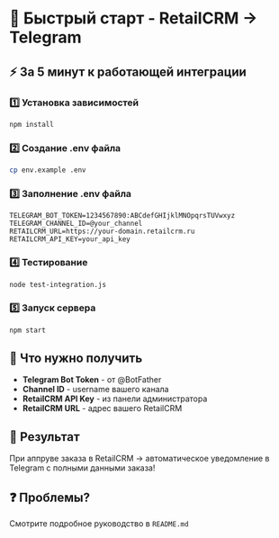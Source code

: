 # 🚀 Быстрый старт - RetailCRM → Telegram

## ⚡ За 5 минут к работающей интеграции

### 1️⃣ Установка зависимостей
```bash
npm install
```

### 2️⃣ Создание .env файла
```bash
cp env.example .env
```

### 3️⃣ Заполнение .env файла
```env
TELEGRAM_BOT_TOKEN=1234567890:ABCdefGHIjklMNOpqrsTUVwxyz
TELEGRAM_CHANNEL_ID=@your_channel
RETAILCRM_URL=https://your-domain.retailcrm.ru
RETAILCRM_API_KEY=your_api_key
```

### 4️⃣ Тестирование
```bash
node test-integration.js
```

### 5️⃣ Запуск сервера
```bash
npm start
```

## 🔑 Что нужно получить

- **Telegram Bot Token** - от @BotFather
- **Channel ID** - username вашего канала
- **RetailCRM API Key** - из панели администратора
- **RetailCRM URL** - адрес вашего RetailCRM

## 📱 Результат

При аппруве заказа в RetailCRM → автоматическое уведомление в Telegram с полными данными заказа!

## ❓ Проблемы?

Смотрите подробное руководство в `README.md`
